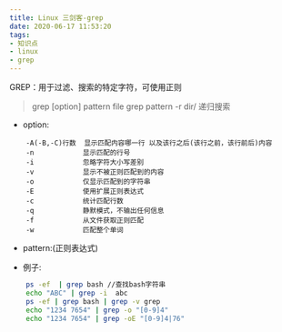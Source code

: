 ```yaml
---
title: Linux 三剑客-grep
date: 2020-06-17 11:53:20
tags:
- 知识点
- linux
- grep
---
```




GREP：用于过滤、搜索的特定字符，可使用正则
    
>  grep [option] pattern file
>  grep pattern -r dir/ 递归搜索

- option:
```text
	-A(-B,-C)行数  显示匹配内容哪一行 以及该行之后(该行之前，该行前后)内容
	-n 			  显示匹配的行号
	-i 			  忽略字符大小写差别
	-v			  显示不被正则匹配到的内容
	-o 			  仅显示匹配到的字符串
	-E			  使用扩展正则表达式
	-c 			  统计匹配行数
	-q 			  静默模式，不输出任何信息
	-f  		  从文件获取正则匹配
	-w 			  匹配整个单词
```


-  pattern:(正则表达式)
	
- 例子: 
```bash
    ps -ef  | grep bash //查找bash字符串
    echo "ABC" | grep -i  abc
    ps -ef | grep bash | grep -v grep
    echo "1234 7654" | grep -o "[0-9]4" 
    echo "1234 7654" | grep -oE "[0-9]4|76"

```